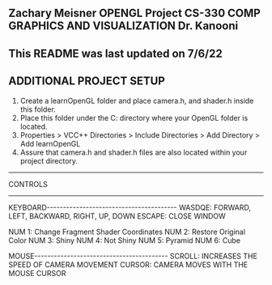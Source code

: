 Zachary Meisner OPENGL Project
CS-330 COMP GRAPHICS AND VISUALIZATION
Dr. Kanooni
--------------------------------------
This README was last updated on 7/6/22
--------------------------------------
ADDITIONAL PROJECT SETUP
-----
1. Create a learnOpenGL folder and place camera.h, and shader.h inside this folder.
2. Place this folder under the C: directory where your OpenGL folder is located.
3. Properties > VCC++ Directories > Include Directories > Add Directory > Add learnOpenGL
4. Assure that camera.h and shader.h files are also located within your project directory.
--------
CONTROLS
________
KEYBOARD----------------------------------------
WASDQE: FORWARD, LEFT, BACKWARD, RIGHT, UP, DOWN
ESCAPE: CLOSE WINDOW

NUM 1: Change Fragment Shader Coordinates
NUM 2: Restore Original Color
NUM 3: Shiny
NUM 4: Not Shiny
NUM 5: Pyramid
NUM 6: Cube

MOUSE-----------------------------------------
SCROLL: INCREASES THE SPEED OF CAMERA MOVEMENT
CURSOR: CAMERA MOVES WITH THE MOUSE CURSOR


